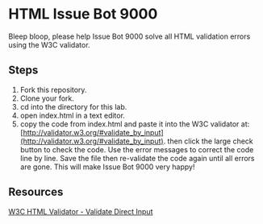 

# HTML Issue Bot 9000

Bleep bloop, please help Issue Bot 9000 solve all HTML validation errors using the W3C validator.

## Steps

1. Fork this repository.
2. Clone your fork.
3. cd into the directory for this lab.
4. open index.html in a text editor.
5. copy the code from index.html and paste it into the W3C validator at: [http://validator.w3.org/#validate_by_input](http://validator.w3.org/#validate_by_input). then click the large check button to check the code. Use the error messages to correct the code line by line. Save the file then re-validate the code again until all errors are gone. This will make Issue Bot 9000 very happy!

## Resources

[W3C HTML Validator - Validate Direct Input](http://validator.w3.org/#validate_by_input)
